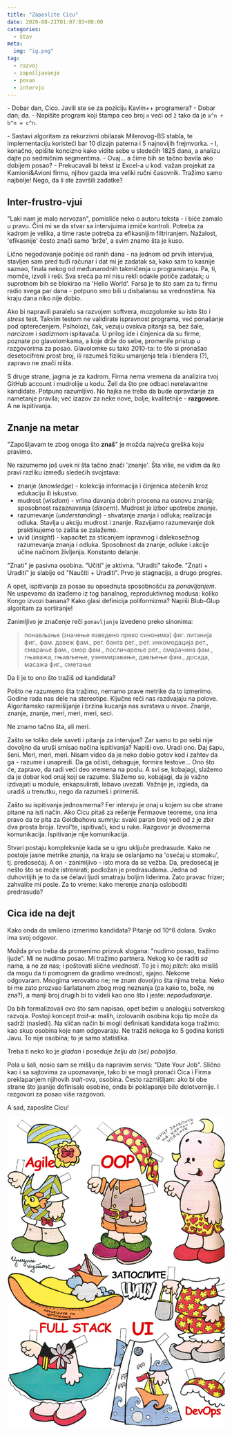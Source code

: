 ```yaml
---
title: "Zaposlite Cicu"
date: 2020-08-21T01:07:03+00:00
categories:
  - Stav
meta:
  img: "ig.png"
tag:
  - razvoj
  - zapošljavanje
  - posao
  - intervju
---
```


\- Dobar dan, Cico. Javili ste se za poziciju Kavlin++ programera?
\- Dobar dan; da.
\- Napišite program koji štampa ceo broj `n` veći od `2` tako da je `a^n + b^n = c^n`.
<!--more-->
\- Sastavi algoritam za rekurzivni obilazak Milerovog-BS stabla, te implementaciju koristeći bar 10 dizajn paterna i 5 najnovijih frejmvorka.
\- I, konačno, opišite koncizno kako vidite sebe u sledećih 1825 dana, a analizu dajte po sedmičnim segmentima.
\- Ovaj... a čime bih se tačno bavila ako dobijem posao?
\- Prekucavali bi tekst iz Excel-a u kod: važan projekat za Kamioni&Avioni firmu, njihov gazda ima veliki ručni časovnik. Tražimo samo najbolje! Nego, da li ste završili zadatke?

## Inter-frustro-vjui

"Laki nam je malo nervozan", pomisliće neko o autoru teksta - i biće zamalo u pravu. Čini mi se da stvar sa intervjuima izmiče kontroli. Potreba za kadrom je velika, a time raste potreba za efikasnijim filtriranjem. Nažalost, 'efikasnije' često znači samo 'brže', a svim znamo šta je kuso.

Lično negodovanje počinje od ranih dana - na jednom od prvih intervjua, stavljen sam pred tuđi računar i dat mi je zadatak sa, kako sam to kasnije saznao, finala nekog od međunarodnih takmičenja u programiranju. Pa, ti, momče, izvoli i reši. Sva sreća pa mi nisu rekli odakle potiče zadatak; u suprotnom bih se blokirao na 'Hello World'. Farsa je to što sam za tu firmu radio svega par dana - potpuno smo bili u disbalansu sa vrednostima. Na kraju dana niko nije dobio.

Ako bi napravili paralelu sa razvojem softvera, mozgolomke su isto što i _stress_ test. Takvim testom ne validirate ispravnost programa, već ponašanje pod opterećenjem. Psiholozi, čak, vezuju ovakva pitanja sa, bez šale, _narcizom_ i _sadizmom_ ispitavača. U prilog ide i činjenica da su firme, poznate po glavolomkama, a koje drže do sebe, promenile pristup u razgovorima za posao. Glavolomke su tako 2010-ta: to što si pronašao desetocifreni prost broj, ili razumeš fiziku umanjenja tela i blendera (?), zapravo ne znači ništa.

S druge strane, jagma je za kadrom. Firma nema vremena da analizira tvoj GitHub account i mudrolije u kodu. Želi da što pre odbaci nerelavantne kandidate. Potpuno razumljivo. No hajka ne treba da bude opravdanje za nametanje pravila; već izazov za neke nove, bolje, kvalitetnije - **razgovore**. A ne ispitivanja.

## Znanje na metar

"Zapošljavam te zbog onoga što **znaš**" je možda najveća greška koju pravimo.

Ne razumemo još uvek ni šta tačno znači 'znanje'. Šta više, ne vidim da iko pravi razliku između sledećih svojstava:

+ znanje (_knowledge_) - kolekcija informacija i činjenica stečenih kroz edukaciju ili iskustvo.
+ mudrost (_wisdom_) - vrlina davanja dobrih procena na osnovu znanja; sposobnost razaznavanja (_discern_). Mudrost je izbor upotrebe znanje.
+ razumevanje (_understanding_) - shvatanje znanja i odluka; realizacija odluka. Stavlja u akciju mudrost i znanje. Razvijamo razumevanje dok praktikujemo to zašta se zalažemo.
+ uvid (_insight_) - kapacitet za sticanjem ispravnog i dalekosežnog razumevanja znanja i odluka. Sposobnost da znanje, odluke i akcije učine načinom življenja. Konstanto delanje.

"Znati" je pasivna osobina. "Učiti" je aktivna. "Uraditi" takođe. "Znati + Uraditi" je slabije od "Naučiti + Uraditi". Prvo je stagnacija, a drugo progres.

A opet, ispitivanja za posao su opsednuta sposobnošću za _ponavljanjem_. Ne uspevamo da izađemo iz tog banalnog, reproduktivnog modusa: koliko Kongo izvozi banana? Kako glasi definicija poliformizma? Napiši Blub-Glup algoritam za sortiranje!

Zanimljivo je značenje reči `ponavljanje` izvedeno preko sinonima:

> понављање
> (значење изведено преко синонима) фиг. литанија фиг., фам. давеж фам., рег. банта рег., рет. инкомодација рет., смарање фам., смор фам., посличарење рег., смарачина фам., гњаважа, гњављење, узнемиравање, дављење фам., досада, масажа фиг., сметање

Da li je to ono što tražiš od kandidata?

Pošto ne razumemo šta tražimo, nemamo prave metrike da to izmerimo. Godine rada nas dele na stereotipe. Ključne reči nas razdvajaju na polove. Algoritamsko razmišljanje i brzina kucanja nas svrstava u nivoe. Znanje, znanje, znanje, meri, meri, meri, seci.

Ne znamo tačno šta, ali meri.

Zašto se toliko dele saveti i pitanja za intervjue? Zar samo to po sebi nije dovoljno da uruši smisao načina ispitivanja? Napiši ovo. Uradi ono. Daj šapu, šeni. Meri, meri, meri. Nisam video da je neko dobio gotov kod i zahtev da ga - razume i unapredi. Da ga očisti, debaguje, formira testove... Ono što će, zapravo, da radi veći deo vremena na poslu. A svi se, kobajagi, slažemo da je dobar kod onaj koji se razume. Slažemo se, kobajagi, da je važno izdvajati u module, enkapsulirati, labavo uvezati. Važnije je, izgleda, da uradiš u trenutku, nego da razumeš i primeniš.

Zašto su ispitivanja jednosmerna? Fer intervju je onaj u kojem su obe strane pitane na isti način. Ako Cicu pitaš za rešenje Fermaove teoreme, ona ima pravo da te pita za Goldbahovu sumnju: svaki paran broj veći od `2` je zbir dva prosta broja. Izvol'te, ispitivači, kod u ruke. Razgovor je dvosmerna komunikacija. Ispitivanje nije komunikacija.

Stvari postaju kompleksnije kada se u igru uključe predrasude. Kako ne postoje jasne metrike znanja, na kraju se oslanjamo na 'osećaj u stomaku', tj. predosećaj. A on - zanimljivo - isto mora da se vežba. Da, predosećaj je nešto što se može istrenirati; podložan je predrasudama. Jedna od duhovitijih je to da se ćelavi ljudi smatraju boljim liderima. Zato pravac frizer; zahvalite mi posle. Za to vreme: kako merenje znanja osloboditi predrasuda?

## Cica ide na dejt

Kako onda da smileno izmerimo kandidata? Pitanje od 10^6 dolara. Svako ima svoj odgovor.

Možda prvo treba da promenimo prizvuk slogana: "nudimo posao, tražimo ljude". Mi ne nudimo posao. Mi tražimo partnera. Nekog ko će raditi _sa_ nama, a ne _za_ nas; i poštovati slične _vrednosti_. To je i moj _pitch_: ako misliš da mogu da ti pomognem da gradimo vrednosti, sjajno. Nekome odgovaram. Mnogima verovatno ne; ne znam dovoljno šta njima treba. Neko bi me zato prozvao šarlatanom zbog mog neznanja (pa kako to, bože, ne zna?), a manji broj drugih bi to videli kao ono što i jeste: _nepodudaranje_.

Da bih formalizovali ovo što sam napisao, opet bežim u analogiju sotverskog razvoja. Postoji koncept _trait_-a: malih, izolovanih osobina koju tip može da sadrži (nasledi). Na sličan način bi mogli definisati kandidata koga tražimo: kao skup osobina koje nam odgovaraju. Ne tražiš nekoga ko 5 godina koristi Javu. To nije osobina; to je samo statistika.

Treba ti neko ko je _gladan_ i poseduje _želju da (se) poboljša_.

Pola u šali, nosio sam se mišlju da napravim servis: "Date Your Job". Slično kao i sa sajtovima za upoznavanje, tako bi se mogli pronaći Cica i Firma preklapanjem njihovih _trait_-ova, osobina. Često razmišljam: ako bi obe strane što jasnije definisale osobine, onda bi poklapanje bilo delotvornije. I razgovori za posao više razgovori.

A sad, zaposlite Cicu!

![](cica.jpg)
